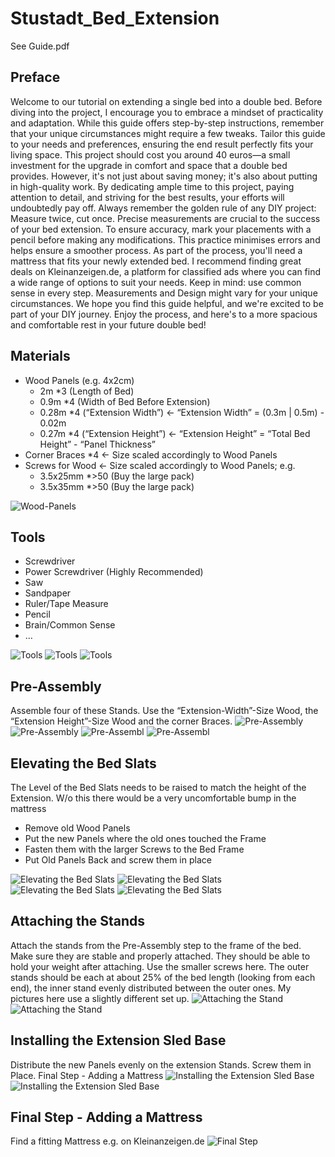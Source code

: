 # Stustadt_Bed_Extension
See Guide.pdf

## Preface
Welcome to our tutorial on extending a single bed into a double bed. Before diving into the project, I encourage you to embrace a mindset of practicality and adaptation. While this guide offers step-by-step instructions, remember that your unique circumstances might require a few tweaks. Tailor this guide to your needs and preferences, ensuring the end result perfectly fits your living space.
This project should cost you around 40 euros—a small investment for the upgrade in comfort and space that a double bed provides. However, it's not just about saving money; it's also about putting in high-quality work. By dedicating ample time to this project, paying attention to detail, and striving for the best results, your efforts will undoubtedly pay off.
Always remember the golden rule of any DIY project: Measure twice, cut once. Precise measurements are crucial to the success of your bed extension. To ensure accuracy, mark your placements with a pencil before making any modifications. This practice minimises errors and helps ensure a smoother process.
As part of the process, you'll need a mattress that fits your newly extended bed. I recommend finding great deals on Kleinanzeigen.de, a platform for classified ads where you can find a wide range of options to suit your needs.
Keep in mind: use common sense in every step. Measurements and Design might vary for your unique circumstances. 
We hope you find this guide helpful, and we're excited to be part of your DIY journey. Enjoy the process, and here's to a more spacious and comfortable rest in your future double bed!

## Materials
- Wood Panels (e.g. 4x2cm)
    - 2m *3 (Length of Bed)
    - 0.9m *4 (Width of Bed Before Extension)
    - 0.28m *4 (“Extension Width”) <- “Extension Width” = (0.3m | 0.5m) - 0.02m
    - 0.27m *4 (“Extension Height”) <- “Extension Height” = “Total Bed Height” - “Panel Thickness”
- Corner Braces *4 <- Size scaled accordingly to Wood Panels
- Screws for Wood <- Size scaled accordingly to Wood Panels; e.g.
    - 3.5x25mm *>50 (Buy the large pack)
    - 3.5x35mm *>50 (Buy the large pack)

![Wood-Panels](IMG20230527125833.jpg)

## Tools
- Screwdriver
- Power Screwdriver (Highly Recommended)
- Saw
- Sandpaper
- Ruler/Tape Measure
- Pencil
- Brain/Common Sense
- …

![Tools](IMG20230527094300.jpg)
![Tools](IMG20230527134602.jpg)
![Tools](IMG20230527134604.jpg)

## Pre-Assembly
Assemble four of these Stands. Use the “Extension-Width”-Size Wood, the “Extension Height”-Size Wood and the corner Braces.
![Pre-Assembly](IMG20230528090042.jpg)
![Pre-Assembly](IMG20230527121703.jpg)
![Pre-Assembl](IMG20230527103356.jpg)
![Pre-Assembl](IMG20230527103352.jpg)

## Elevating the Bed Slats
The Level of the Bed Slats needs to be raised to match the height of the Extension. W/o this there would be a very uncomfortable bump in the mattress
- Remove old Wood Panels
- Put the new Panels where the old ones touched the Frame
- Fasten them with the larger Screws to the Bed Frame
- Put Old Panels Back and screw them in place

![Elevating the Bed Slats](IMG20230527131233.jpg)
![Elevating the Bed Slats](IMG20230527131118.jpg)
![Elevating the Bed Slats](IMG20230527131116.jpg)
![Elevating the Bed Slats](IMG20230527132306.jpg)

## Attaching the Stands
Attach the stands from the Pre-Assembly step to the frame of the bed. Make sure they are stable and properly attached. They should be able to hold your weight after attaching. Use the smaller screws here. The outer stands should be each at about 25% of the bed length (looking from each end), the inner stand evenly distributed between the outer ones. My pictures here use a slightly different set up.
![Attaching the Stand](IMG20230528090038.jpg)
![Attaching the Stand](IMG20230528090042.jpg)

## Installing the Extension Sled Base
Distribute the new Panels evenly on the extension Stands. Screw them in Place.
Final Step - Adding a Mattress
![Installing the Extension Sled Base](IMG20230528112249.jpg)
![Installing the Extension Sled Base](IMG20230528112253.jpg)

## Final Step - Adding a Mattress
Find a fitting Mattress e.g. on Kleinanzeigen.de
![Final Step](IMG20230528113855.jpg)
